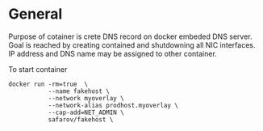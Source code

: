 # General

Purpose of cotainer is crete DNS record on docker embeded DNS server.
Goal is reached by creating contained and shutdowning all NIC interfaces.
IP address and DNS name may be assigned to other container.

To start container
```
docker run -rm=true  \
           --name fakehost \
           --network myoverlay \
           --network-alias prodhost.myoverlay \
           --cap-add=NET_ADMIN \
           safarov/fakehost \
```
